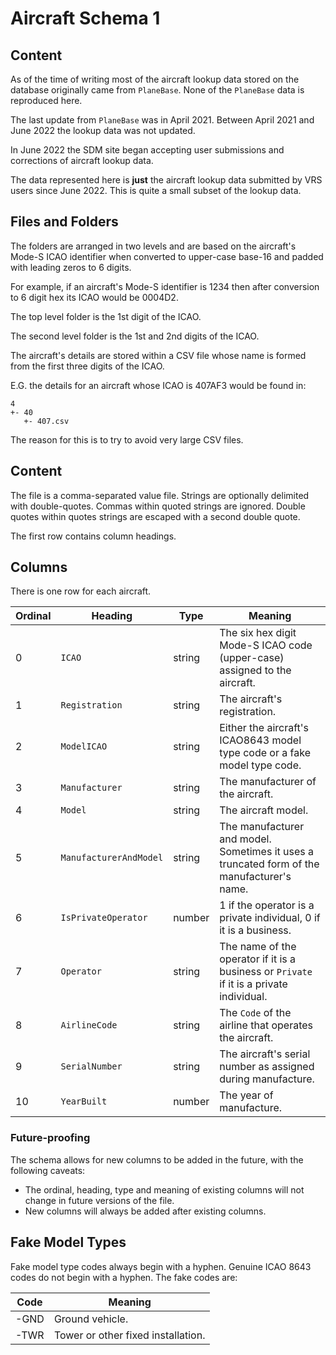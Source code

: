 # Aircraft Schema 1

## Content

As of the time of writing most of the aircraft lookup data stored on the
database originally came from `PlaneBase`. None of the `PlaneBase` data
is reproduced here.

The last update from `PlaneBase` was in April 2021. Between April 2021 and
June 2022 the lookup data was not updated.

In June 2022 the SDM site began accepting user submissions and corrections
of aircraft lookup data.

The data represented here is **just** the aircraft lookup data submitted by
VRS users since June 2022. This is quite a small subset of the lookup data.


## Files and Folders

The folders are arranged in two levels and are based on the aircraft's
Mode-S ICAO identifier when converted to upper-case base-16 and padded with
leading zeros to 6 digits.

For example, if an aircraft's Mode-S identifier is 1234 then after
conversion to 6 digit hex its ICAO would be 0004D2.

The top level folder is the 1st digit of the ICAO.

The second level folder is the 1st and 2nd digits of the ICAO.

The aircraft's details are stored within a CSV file whose name is formed
from the first three digits of the ICAO.

E.G. the details for an aircraft whose ICAO is 407AF3 would be found in:

```
4
+- 40
   +- 407.csv
```

The reason for this is to try to avoid very large CSV files.

## Content

The file is a comma-separated value file. Strings are optionally
delimited with double-quotes. Commas within quoted strings are
ignored. Double quotes within quotes strings are escaped with
a second double quote.

The first row contains column headings.

## Columns

There is one row for each aircraft.

| Ordinal | Heading                | Type   | Meaning |
| ---     | ---                    | ---    | --- |
| 0       | `ICAO`                 | string | The six hex digit Mode-S ICAO code (upper-case) assigned to the aircraft. |
| 1       | `Registration`         | string | The aircraft's registration. |
| 2       | `ModelICAO`            | string | Either the aircraft's ICAO8643 model type code or a fake model type code. |
| 3       | `Manufacturer`         | string | The manufacturer of the aircraft. |
| 4       | `Model`                | string | The aircraft model. |
| 5       | `ManufacturerAndModel` | string | The manufacturer and model. Sometimes it uses a truncated form of the manufacturer's name. |
| 6       | `IsPrivateOperator`    | number | 1 if the operator is a private individual, 0 if it is a business. |
| 7       | `Operator`             | string | The name of the operator if it is a business or `Private` if it is a private individual. |
| 8       | `AirlineCode`          | string | The `Code` of the airline that operates the aircraft. |
| 9       | `SerialNumber`         | string | The aircraft's serial number as assigned during manufacture. |
| 10      | `YearBuilt`            | number | The year of manufacture. |

### Future-proofing
The schema allows for new columns to be added in the future, with the
following caveats:

* The ordinal, heading, type and meaning of existing columns will not change
  in future versions of the file.
* New columns will always be added after existing columns.

## Fake Model Types
Fake model type codes always begin with a hyphen. Genuine ICAO 8643 codes do not begin with a hyphen. The fake codes
are:

| Code | Meaning |
| ---  | --- |
| -GND | Ground vehicle. |
| -TWR | Tower or other fixed installation. |
